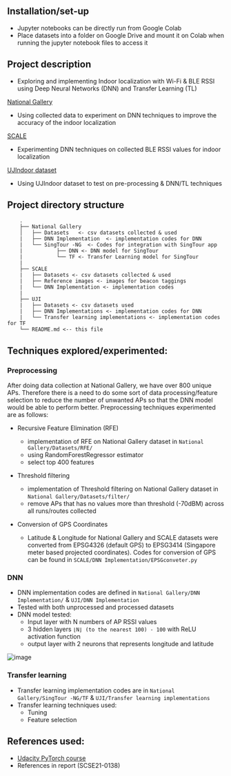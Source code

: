 ## Installation/set-up
- Jupyter notebooks can be directly run from Google Colab 
- Place datasets into a folder on Google Drive and mount it on Colab when running the jupyter notebook files to access it 

## Project description
- Exploring and implementing Indoor localization with Wi-Fi & BLE RSSI using Deep Neural Networks (DNN) and Transfer Learning (TL)


[National Gallery](https://github.com/FSCraze/Indoor-Localization-using-DNN-Transfer-Learning-techniques/tree/main/National%20Gallery)
- Using collected data to experiment on DNN techniques to improve the accuracy of the indoor localization 

[SCALE](https://github.com/FSCraze/Indoor-Localization-using-DNN-Transfer-Learning-techniques/tree/main/SCALE)
- Experimenting DNN techniques on collected BLE RSSI values for indoor localization 

[UJIndoor dataset](https://github.com/FSCraze/Indoor-Localization-using-DNN-Transfer-Learning-techniques/tree/main/UJI)
- Using UJIndoor dataset to test on pre-processing & DNN/TL techniques 

##  Project directory structure 
```
    .
    ├── National Gallery 
    │   ├── Datasets   <- csv datasets collected & used 
    |   ├── DNN Implementation  <- implementation codes for DNN
    |   └── SingTour -NG  <- Codes for integration with SingTour app 
    |           ├── DNN <- DNN model for SingTour   
    |           └── TF <- Transfer Learning model for SingTour
    |
    ├── SCALE 
    |   ├── Datasets <- csv datasets collected & used 
    |   ├── Reference images <- images for beacon taggings 
    |   └── DNN Implementation <- implementation codes 
    |
    ├── UJI   
    |   ├── Datasets <- csv datasets used 
    |   ├── DNN Implementations <- implementation codes for DNN
    |   └── Transfer learning implementations <- implementation codes for TF
    └── README.md <-- this file
```

## Techniques explored/experimented: 
### Preprocessing
After doing data collection at National Gallery, we have over 800 unique APs. Therefore there is a need to do some sort of data processing/feature selection to reduce the number of unwanted APs so that the DNN model would be able to perform better. Preprocessing techniques experimented are as follows: 

- Recursive Feature Elimination (RFE)
    - implementation of RFE on National Gallery dataset in `National Gallery/Datasets/RFE/` 
    - using RandomForestRegressor estimator 
    - select top 400 features 
- Threshold filtering 
    - implementation of Threshold filtering on National Gallery dataset in `National Gallery/Datasets/filter/` 
    - remove APs that has no values more than threshold (-70dBM) across all runs/routes collected 

- Conversion of GPS Coordinates 
    - Latitude & Longitude for National Gallery and SCALE datasets were converted from EPSG4326 (default GPS) to EPSG3414 (Singapore meter based projected coordinates). Codes for conversion of GPS can be found in `SCALE/DNN Implementation/EPSGconveter.py`

### DNN 
- DNN implementation codes are defined in `National Gallery/DNN Implementation/` & `UJI/DNN Implementation`
- Tested with both unprocessed and processed datasets 
- DNN model tested: 
    -  Input layer with N numbers of AP RSSI values 
    -  3 hidden layers `⌊N⌋ (to the nearest 100) - 100` with ReLU activation function 
    -  output layer with 2 neurons that represents longitude and latitude 

![image](https://user-images.githubusercontent.com/26837821/144977985-59b2de77-9945-43d8-86fe-1527ece797fa.png)


### Transfer learning 
- Transfer learning implementation codes are in `National Gallery/SingTour -NG/TF` & `UJI/Transfer learning implementations`
- Transfer learning techniques used: 
    - Tuning 
    - Feature selection 


## References used: 
- [Udacity PyTorch course](https://www.udacity.com/course/deep-learning-pytorch--ud188) 
- References in report (SCSE21-0138)
